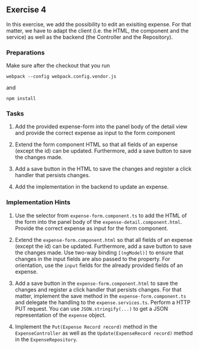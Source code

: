 ## Exercise 4 ##

In this exercise, we add the possibility to edit an exisiting expense. For that matter, we have to adapt the client (i.e. the HTML, the component and the service) as well as the backend (the Controller and the Repository).

### Preparations ###

Make sure after the checkout that you run

	webpack --config webpack.config.vendor.js

and

	npm install


### Tasks ###


1. Add the provided expense-form into the panel body of the detail view and provide the correct expense as input to the form component

2. Extend the form component HTML so that all fields of an expense (except the id) can be updated. Furthermore, add a save button to save the changes made. 

3. Add a save button in the HTML to save the changes and register a click handler that persists changes. 

4. Add the implementation in the backend to update an expense.

### Implementation Hints ###


1. Use the selector from `expense-form.component.ts` to add the HTML of the form into the panel body of the `expense-detail.component.html`. Provide the correct expense as input for the form component.

2. Extend the `expense-form.component.html` so that all fields of an expense (except the id) can be updated. Furthermore, add a save button to save the changes made. Use two-way binding `[(ngModel)]` to ensure that changes in the input fields are also passed to the property. For orientation, use the `input` fields for the already provided fields of an expense.

3. Add a save button in the `expense-form.component.html` to save the changes and register a click handler that persists changes. For that matter, implement the save method in the `expense-form.component.ts` and delegate the handling to the `expense.services.ts`. Perform a HTTP PUT request. You can use `JSON.stringify(...)` to get a JSON representation of the `expense` object.

4. Implement the `Put(Expense Record record)` method in the `ExpenseController` as well as the `Update(ExpenseRecord record)` method in the `ExpenseRepository`.